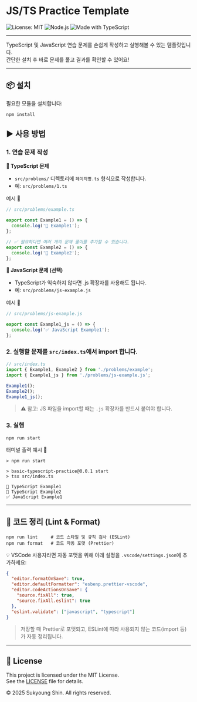 # JS/TS Practice Template

![License: MIT](https://img.shields.io/badge/License-MIT-yellow.svg)
![Node.js](https://img.shields.io/badge/Node.js-v23.11.0-green)
![Made with TypeScript](https://img.shields.io/badge/Made%20with-TypeScript-blue)

---

TypeScript 및 JavaScript 연습 문제를 손쉽게 작성하고 실행해볼 수 있는 템플릿입니다.  
간단한 설치 후 바로 문제를 풀고 결과를 확인할 수 있어요!

---

## 📦 설치

필요한 모듈을 설치합니다:

```shell
npm install
```

## ▶ 사용 방법

### 1. 연습 문제 작성

**📌 TypeScript 문제**

- `src/problems/` 디렉토리에 `페이지명.ts` 형식으로 작성합니다.
- 예: `src/problems/1.ts`

예시 🔽

```ts
// src/problems/example.ts

export const Example1 = () => {
  console.log('🚀 Example1');
};

// ✅ 필요하다면 여러 개의 문제 풀이를 추가할 수 있습니다.
export const Example2 = () => {
  console.log('🚀 Example2');
};
```

**📌 JavaScript 문제 (선택)**

- TypeScript가 익숙하지 않다면 .js 확장자를 사용해도 됩니다.
- 예: `src/problems/js-example.js`

예시 🔽

```js
// src/problems/js-example.js

export const Example1_js = () => {
  console.log('✅ JavaScript Example1');
};
```

### 2. 실행할 문제를 `src/index.ts`에서 import 합니다.

```ts
// src/index.ts
import { Example1, Example2 } from './problems/example';
import { Example1_js } from './problems/js-example.js';

Example1();
Example2();
Example1_js();
```

> ⚠️ 참고: JS 파일을 import할 때는 `.js` 확장자를 반드시 붙여야 합니다.

### 3. 실행

```shell
npm run start
```

터미널 출력 예시 🔽

```shell
> npm run start

> basic-typescript-practice@0.0.1 start
> tsx src/index.ts

🚀 TypeScript Example1
🚀 TypeScript Example2
✅ JavaScript Example1
```

---

## 🧹 코드 정리 (Lint & Format)

```shell
npm run lint     # 코드 스타일 및 규칙 검사 (ESLint)
npm run format   # 코드 자동 포맷 (Prettier)
```

💡 VSCode 사용자라면 자동 포맷을 위해 아래 설정을 `.vscode/settings.json`에 추가하세요:

```json
{
  "editor.formatOnSave": true,
  "editor.defaultFormatter": "esbenp.prettier-vscode",
  "editor.codeActionsOnSave": {
    "source.fixAll": true,
    "source.fixAll.eslint": true
  },
  "eslint.validate": ["javascript", "typescript"]
}
```

> 저장할 때 Prettier로 포맷되고, ESLint에 따라 사용되지 않는 코드(import 등)가 자동 정리됩니다.

---

## 📄 License

This project is licensed under the MIT License.  
See the [LICENSE](./LICENSE) file for details.

© 2025 Sukyoung Shin. All rights reserved.
